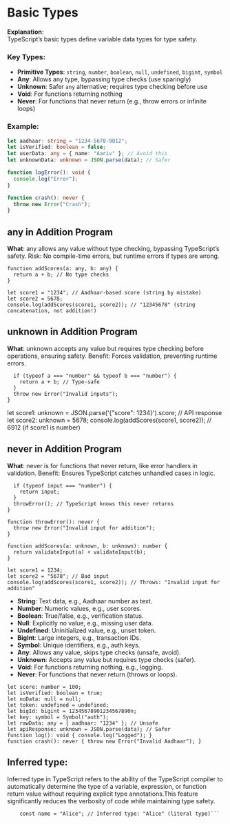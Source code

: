 # Basic Types

**Explanation**:  
TypeScript’s basic types define variable data types for type safety.  

### Key Types:

- **Primitive Types**: `string`, `number`, `boolean`, `null`, `undefined`, `bigint`, `symbol`
- **Any**: Allows any type, bypassing type checks (use sparingly)
- **Unknown**: Safer `any` alternative; requires type checking before use
- **Void**: For functions returning nothing
- **Never**: For functions that never return (e.g., throw errors or infinite loops)

### Example:

```ts
let aadhaar: string = "1234-5678-9012";
let isVerified: boolean = false;
let userData: any = { name: "Aariv" }; // Avoid this
let unknownData: unknown = JSON.parse(data); // Safer

function logError(): void {
  console.log("Error");
}

function crash(): never {
  throw new Error("Crash");
}
```

## any in Addition Program
**What**: any allows any value without type checking, bypassing TypeScript’s safety. Risk: No compile-time errors, but runtime errors if types are wrong.
```
function addScores(a: any, b: any) {
  return a + b; // No type checks
}

let score1 = "1234"; // Aadhaar-based score (string by mistake)
let score2 = 5678;
console.log(addScores(score1, score2)); // "12345678" (string concatenation, not addition!)
```
## unknown in Addition Program
**What**: unknown accepts any value but requires type checking before operations, ensuring safety. Benefit: Forces validation, preventing runtime errors.
```function addScores(a: unknown, b: unknown): number {
  if (typeof a === "number" && typeof b === "number") {
    return a + b; // Type-safe
  }
  throw new Error("Invalid inputs");
}
```
let score1: unknown = JSON.parse('{"score": 1234}').score; // API response
let score2: unknown = 5678;
console.log(addScores(score1, score2)); // 6912 (if score1 is number)
## never in Addition Program
**What**: never is for functions that never return, like error handlers in validation. Benefit: Ensures TypeScript catches unhandled cases in logic.
```function validateInput(input: unknown): number {
  if (typeof input === "number") {
    return input;
  }
  throwError(); // TypeScript knows this never returns
}

function throwError(): never {
  throw new Error("Invalid input for addition");
}

function addScores(a: unknown, b: unknown): number {
  return validateInput(a) + validateInput(b);
}

let score1 = 1234;
let score2 = "5678"; // Bad input
console.log(addScores(score1, score2)); // Throws: "Invalid input for addition"
```
- **String**: Text data, e.g., Aadhaar number as text.
- **Number**: Numeric values, e.g., user scores.
- **Boolean**: True/false, e.g., verification status.
- **Null**: Explicitly no value, e.g., missing user data.
- **Undefined**: Uninitialized value, e.g., unset token.
- **BigInt**: Large integers, e.g., transaction IDs.
- **Symbol**: Unique identifiers, e.g., auth keys.
- **Any**: Allows any value, skips type checks (unsafe, avoid).
- **Unknown**: Accepts any value but requires type checks (safer).
- **Void**: For functions returning nothing, e.g., logging.
- **Never**: For functions that never return (throws or loops).

```let aadhaar: string = "1234-5678-9012";
let score: number = 100;
let isVerified: boolean = true;
let noData: null = null;
let token: undefined = undefined;
let bigId: bigint = 12345678901234567890n;
let key: symbol = Symbol("auth");
let rawData: any = { aadhaar: "1234" }; // Unsafe
let apiResponse: unknown = JSON.parse(data); // Safer
function log(): void { console.log("Logged"); }
function crash(): never { throw new Error("Invalid Aadhaar"); } 
```
## Inferred type:
Inferred type in TypeScript refers to the ability of the TypeScript compiler to automatically determine the type of a variable, expression, or function return value without requiring explicit type annotations.This feature significantly reduces the verbosity of code while maintaining type safety.
```    let age = 30; // Inferred type: number
    const name = "Alice"; // Inferred type: "Alice" (literal type)```